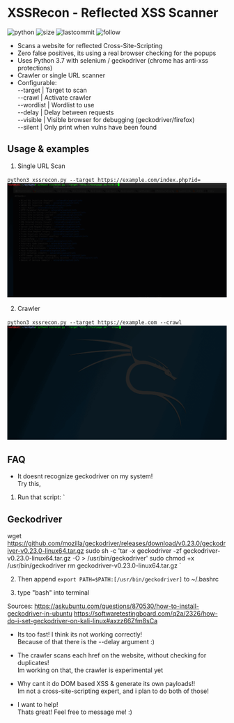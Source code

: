 # XSSRecon - Reflected XSS Scanner
![python](https://img.shields.io/pypi/pyversions/Django.svg)
![size](https://img.shields.io/github/size/ak-wa/XSSRecon/xssrecon.py.svg)
![lastcommit](https://img.shields.io/github/last-commit/ak-wa/XSSRecon.svg)
![follow](https://img.shields.io/github/followers/ak-wa.svg?label=Follow&style=social)


* Scans a website for reflected Cross-Site-Scripting
* Zero false positives, its using a real browser checking for the popups
* Uses Python 3.7 with selenium / geckodriver (chrome has anti-xss protections)
* Crawler or single URL scanner
* Configurable:   
--target | Target to scan   
--crawl | Activate crawler   
--wordlist | Wordlist to use   
--delay | Delay between requests   
--visible | Visible browser for debugging (geckodriver/firefox)   
--silent | Only print when vulns have been found   

## Usage & examples

1. Single URL Scan

`
python3 xssrecon.py --target https://example.com/index.php?id=
`
![](xssrecon_singleurl.gif)   

2. Crawler   

`
python3 xssrecon.py --target https://example.com --crawl
`
![](xssrecon3.gif)   

## FAQ   
* It doesnt recognize geckodriver on my system!   
Try this,
1. Run that script:
`
## Geckodriver
wget https://github.com/mozilla/geckodriver/releases/download/v0.23.0/geckodriver-v0.23.0-linux64.tar.gz
sudo sh -c 'tar -x geckodriver -zf geckodriver-v0.23.0-linux64.tar.gz -O > /usr/bin/geckodriver'
sudo chmod +x /usr/bin/geckodriver
rm geckodriver-v0.23.0-linux64.tar.gz
`

2. Then append 
`export PATH=$PATH:[/usr/bin/geckodriver]`
to ~/.bashrc

3. type "bash" into terminal

Sources:
https://askubuntu.com/questions/870530/how-to-install-geckodriver-in-ubuntu
https://softwaretestingboard.com/q2a/2326/how-do-i-set-geckodriver-on-kali-linux#axzz66Zfm8sCa

* Its too fast! I think its not working correctly!   
Because of that there is the --delay argument :)

* The crawler scans each href on the website, without checking for duplicates!   
Im working on that, the crawler is experimental yet

* Why cant it do DOM based XSS & generate its own payloads!!   
Im not a cross-site-scripting expert, and i plan to do both of those!

* I want to help!   
Thats great! Feel free to message me! :)
